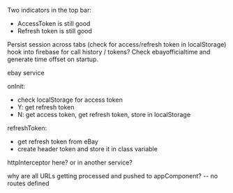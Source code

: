 Two indicators in the top bar:
- AccessToken is still good
- Refresh token is still good

Persist session across tabs (check for access/refresh token in localStorage)
hook into firebase for call history / tokens?
Check ebayofficialtime and generate time offset on startup.





ebay service

onInit:
- check localStorage for access token
- Y: get refresh token
- N: get access token, get refresh token, store in localStorage

refreshToken:
- get refresh token from eBay
- create header token and store it in class variable

httpInterceptor here?  or in another service?

why are all URLs getting processed and pushed to appComponent? -- no routes defined


